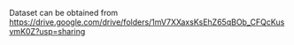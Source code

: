 Dataset can be obtained from https://drive.google.com/drive/folders/1mV7XXaxsKsEhZ65qBOb_CFQcKusvmK0Z?usp=sharing